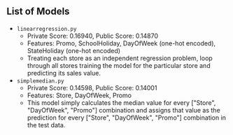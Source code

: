 ## List of Models

- `linearregression.py`
    - Private Score: 0.16940, Public Score: 0.14870
    - Features: Promo, SchoolHoliday, DayOfWeek (one-hot encoded), StateHoliday (one-hot encoded)
    - Treating each store as an independent regression problem, loop through all stores training the model for the particular store and predicting its sales value.
- `simplemedian.py`
    - Private Score: 0.14598, Public Score: 0.14001
    - Features: Store, DayOfWeek, Promo
    - This model simply calculates the median value for every ["Store", "DayOfWeek", "Promo"] combination and assigns that value as the prediction for every ["Store", "DayOfWeek", "Promo"] combination in the test data.
